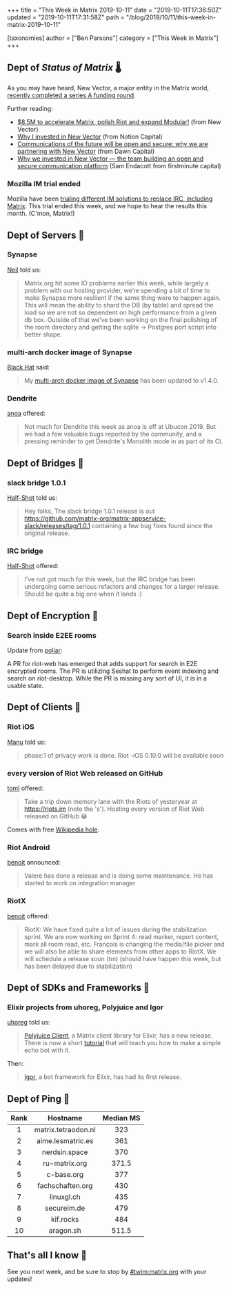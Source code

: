 +++
title = "This Week in Matrix 2019-10-11"
date = "2019-10-11T17:36:50Z"
updated = "2019-10-11T17:31:58Z"
path = "/blog/2019/10/11/this-week-in-matrix-2019-10-11"

[taxonomies]
author = ["Ben Parsons"]
category = ["This Week in Matrix"]
+++

## Dept of *Status of Matrix* 🌡

As you may have heard, New Vector, a major entity in the Matrix world, [recently completed a series A funding round](https://matrix.org/blog/2019/10/10/new-vector-raises-8-5-m-to-accelerate-matrix-riot-modular).

Further reading:

* [$8.5M to accelerate Matrix, polish Riot and expand Modular!](https://blog.vector.im/8-5m-to-accelerate-matrix/) (from New Vector)
* [Why I invested in New Vector](https://notion.vc/resources/new-vector-series-a/) (from Notion Capital)
* [Communications of the future will be open and secure: why we are partnering with New Vector](https://medium.com/dawn-capital/communications-of-the-future-will-be-open-and-secure-why-we-invested-in-new-vector-2bd8a060faf7) (from Dawn Capital)
* [Why we invested in New Vector — the team building an open and secure communication platform](https://medium.com/@sendacott/why-we-invested-in-new-vector-the-team-building-an-open-and-secure-communication-platform-52d08802ba87) (Sam Endacott from firstminute capital)

### Mozilla IM trial ended

Mozilla have been [trialing different IM solutions to replace IRC, including Matrix](https://discourse.mozilla.org/t/synchronous-messaging-at-mozilla-trial-servers-feedback/44871). This trial ended this week, and we hope to hear the results this month. (C'mon, Matrix!)

## Dept of Servers 🏢

### Synapse

[Neil](https://matrix.to/#/@neilj:matrix.org) told us:

> Matrix.org hit some IO problems earlier this week, while largely a problem with our hosting provider, we’re spending a bit of time to make Synapse more resilient if the same thing were to happen again. This will mean the ability to shard the DB (by table) and spread the load so we are not so dependent on high performance from a given db box. Outside of that we’ve been working on the final polishing of the room directory and getting the sqlite -> Postgres port script into better shape.

### multi-arch docker image of Synapse

[Black Hat](https://matrix.to/#/@bhat:encom.eu.org) said:

> My [multi-arch docker image of Synapse](https://hub.docker.com/r/black0/synapse) has been updated to v1.4.0.

### Dendrite

[anoa](https://matrix.to/#/@andrewm:amorgan.xyz) offered:

> Not much for Dendrite this week as anoa is off at Ubucon 2019. But we had a few valuable bugs reported by the community, and a pressing reminder to get Dendrite's Monolith mode in as part of its CI.

## Dept of Bridges 🌉

### slack bridge 1.0.1

[Half-Shot](https://matrix.to/#/@Half-Shot:half-shot.uk) told us:

> Hey folks, The slack bridge 1.0.1 release is out <https://github.com/matrix-org/matrix-appservice-slack/releases/tag/1.0.1> containing a few bug fixes found since the original release.

### IRC bridge

[Half-Shot](https://matrix.to/#/@Half-Shot:half-shot.uk) offered:

> I've not got much for this week, but the IRC bridge has been undergoing some serious refactors and changes for a larger release. Should be quite a big one when it lands :)

## Dept of Encryption 🔐

### Search inside E2EE rooms

Update from [poljar](https://matrix.to/#/@poljar:matrix.org):

A PR for riot-web has emerged that adds support for search in E2E encrypted rooms. The PR is utilizing Seshat to perform event indexing and search on riot-desktop. While the PR is missing any sort of UI, it is in a usable state.

## Dept of Clients 📱

### Riot iOS

[Manu](https://matrix.to/#/@Manu:matrix.org) told us:

> phase:1 of privacy work is done. Riot -iOS 0.10.0 will be available soon

### every version of Riot Web released on GitHub

[toml](https://matrix.to/#/@tom:lant.uk) offered:

> Take a trip down memory lane with the Riots of yesteryear at <https://riots.im> (note the 's'). Hosting every version of Riot Web released on GitHub 😁

Comes with free [Wikipedia hole](https://en.wikipedia.org/wiki/List_of_riots).

### Riot Android

[benoit](https://matrix.to/#/@benoit.marty:matrix.org) announced:

> Valere has done a release and is doing some maintenance. He has started to work on integration manager

### RiotX

[benoit](https://matrix.to/#/@benoit.marty:matrix.org) offered:

> RiotX: We have fixed quite a lot of issues during the stabilization sprint. We are now working on Sprint 4: read marker, report content, mark all room read, etc. François is changing the media/file picker and we will also be able to share elements from other apps to RiotX. We will schedule a release soon (tm) (should have happen this week, but has been delayed due to stabilization)

## Dept of SDKs and Frameworks 🧰

### Elixir projects from uhoreg, Polyjuice and Igor

[uhoreg](https://matrix.to/#/@uhoreg:matrix.org) told us:

> [Polyjuice Client](https://hex.pm/packages/polyjuice_client), a Matrix client library for Elixir, has a new release.  There is now a short [tutorial](https://hexdocs.pm/polyjuice_client/0.2.1/tutorial_echo.html) that will teach you how to make a simple echo bot with it.

Then:

> [Igor](https://gitlab.com/uhoreg/igor), a bot framework for Elixir, has had its first release.

## Dept of Ping 🏓

|Rank|Hostname|Median MS|
|:---:|:---:|:---:|
|1|matrix.tetraodon.nl|323|
|2|aime.lesmatric.es|361|
|3|nerdsin.space|370|
|4|ru-matrix.org|371.5|
|5|c-base.org|377|
|6|fachschaften.org|430|
|7|linuxgl.ch|435|
|8|secureim.de|479|
|9|kif.rocks|484|
|10|aragon.sh|511.5|

## That's all I know 🏁

See you next week, and be sure to stop by [#twim:matrix.org] with your updates!

[#TWIM:matrix.org]: https://matrix.to/#/#TWIM:matrix.org

